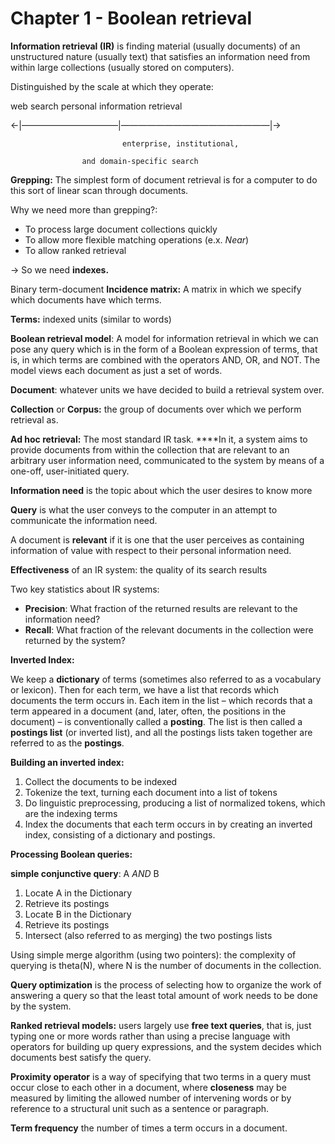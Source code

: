 # Chapter 1 - Boolean retrieval

**Information retrieval (IR)** is finding material (usually documents) of
an unstructured nature (usually text) that satisfies an information need
from within large collections (usually stored on computers).

Distinguished by the scale at which they operate:

web search                                                                   personal information retrieval

  ←|———————————|—————————————————|→

                             enterprise, institutional,

                    and domain-specific search

**Grepping:** The simplest form of document retrieval is for a computer to do this sort of linear scan through documents.

Why we need more than grepping?:

- To process large document collections quickly
- To allow more flexible matching operations (e.x. *Near*)
- To allow ranked retrieval

→ So we need **indexes.**

Binary term-document **Incidence matrix:** A matrix in which we specify which documents have which terms.

**Terms:** indexed units (similar to words)

**Boolean retrieval model**: A model for information retrieval in which we can pose any query which is in the form of a Boolean expression of terms, that is, in which terms are combined with the operators AND, OR, and NOT. The model views each document as just a set of words.

**Document**: whatever units we have decided to build a retrieval system over.

**Collection** or **Corpus:** the group of documents over which we perform retrieval as.

**Ad hoc retrieval:** The most standard IR task. ****In it, a system aims to provide documents from within the collection that are relevant to an arbitrary user information need, communicated to the system by means of a one-off, user-initiated query. 

**Information need** is the topic about which the user desires to know more

**Query** is what the user conveys to the computer in an attempt to communicate the information need. 

A document is **relevant** if it is one that the user perceives as containing information of value with respect to their personal information need. 

**Effectiveness** of an IR system: the quality of its search results

Two key statistics about IR systems:

- **Precision**: What fraction of the returned results are relevant to the information need?
- **Recall**: What fraction of the relevant documents in the collection were returned by the system?

**Inverted Index:**

We keep a **dictionary** of terms (sometimes also referred to as a vocabulary or lexicon). Then for each term, we have a list that records which documents the term occurs in. Each item in the list – which records that a term appeared in a document (and, later, often, the positions in the document) – is conventionally called a **posting**. The list is then called a **postings list** (or inverted list), and all the postings lists taken together are referred to as the **postings**.

**Building an inverted index:**

1. Collect the documents to be indexed
2. Tokenize the text, turning each document into a list of tokens
3. Do linguistic preprocessing, producing a list of normalized tokens, which are the indexing terms
4. Index the documents that each term occurs in by creating an inverted index, consisting of a dictionary and postings.

**Processing Boolean queries:**

**simple conjunctive query**: A *AND* B

1. Locate A in the Dictionary
2. Retrieve its postings
3. Locate B in the Dictionary
4. Retrieve its postings
5. Intersect (also referred to as merging) the two postings lists

Using simple merge algorithm (using two pointers): the complexity of querying is theta(N), where N is the number of documents in the collection.

**Query optimization** is the process of selecting how to organize the work of answering a query so that the least total amount of work needs to be done by the system.

**Ranked retrieval models:** users largely use **free text queries**, that is, just typing one or more words rather than using a precise language with operators for building up query expressions, and the system decides which documents best satisfy the query.

**Proximity operator** is a way of specifying that two terms in a query must occur close to each other in a document, where **closeness** may be measured by limiting the allowed number of intervening words or by reference to a structural unit such as a sentence or paragraph.

**Term frequency** the number of times a term occurs in a document.